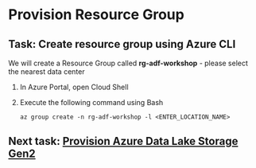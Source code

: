 # Provision Resource Group

## Task: Create resource group using Azure CLI

We will create a Resource Group called **rg-adf-workshop** - please select the nearest data center


1. In Azure Portal, open Cloud Shell

1. Execute the following command using Bash

    ```
    az group create -n rg-adf-workshop -l <ENTER_LOCATION_NAME>
    ```

## Next task: [Provision Azure Data Lake Storage Gen2](provision-adlsg2.md)